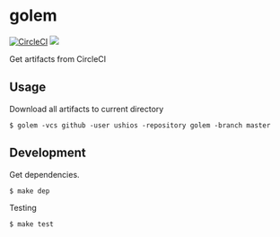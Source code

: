 # golem

[![CircleCI](https://circleci.com/gh/ushios/golem.svg?style=svg&circle-token=16878b14f171b0cd807f1ca57bde0fd6564ea1c5)](https://circleci.com/gh/ushios/golem) [![](https://dockerbuildbadges.quelltext.eu/status.svg?organization=ushios&repository=golem)](https://hub.docker.com/r/ushios/golem/builds/)  

Get artifacts from CircleCI

## Usage

Download all artifacts to current directory
```console
$ golem -vcs github -user ushios -repository golem -branch master
```



## Development

Get dependencies.

```console
$ make dep
```

Testing

```console
$ make test
```
